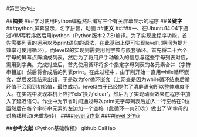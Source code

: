 ﻿#第三次作业


##__摘要__
###学习使用Python编程然后编写三个有关屏幕显示的程序
##__关键字__
###python,屏幕显示，名字拼音，动画
##__正文__
#####一、在Ubuntu14.04下通过VIM写程序然后用ipython（Python版本2.7.8)编译。为了实现此程序功能，首先需要列表的运用以及print语句的语法，在此基础上便可实现level1.(期间为提升效率可使用循环）。而level2的实现则需要用到字典与嵌套循环。首先将二十六个字母的屏幕点阵编成列表，然后为了将用户手动输入的信息与这些字母列表对应，需用到字典。完成对应后，首先使用循环将多个指定字母列表的各元素合并（字符串相加）然后将合成后的列表print。在此过程中，由于刚开始一直用while循环嵌套，然后发现结果出错，于是改为for循环嵌套（上网查是因为while循环结束后循环值不会回到初始值，最终成功。level3由于已经提供了清屏语句所以整体难度不大。在实践中发现本机上应把'cls'换为'clear'，然后为了实现动画效果在程序中加入了延迟语句。作业中为节省时间通过每次print完字母列表后加入一行空格在0位置然后在每个字符串元素的左边加一个空格（此循环一共20次）做出了'A'字母的对角线移动(未做旋转）
####[level 2作业](https://github.com/qqyyff/computationalphysics_N2013301020031/blob/master/004.py)
####[level 3作业](https://github.com/qqyyff/computationalphysics_N2013301020031/blob/master/cp2.py)

##__参考文献__
《Python基础教程》
github CaiHao 



